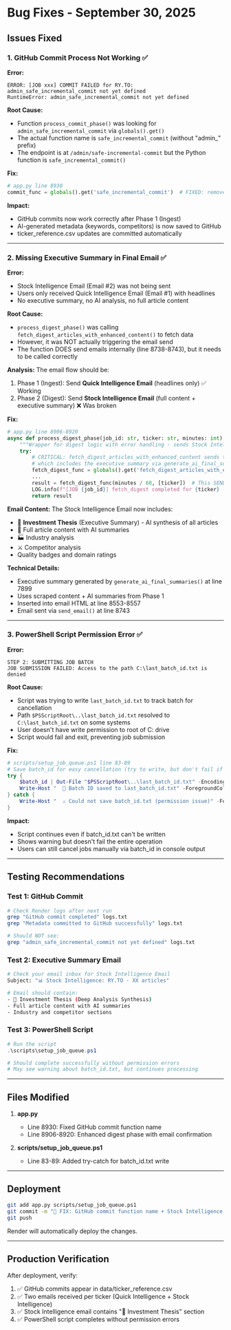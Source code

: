 # Bug Fixes - September 30, 2025

## Issues Fixed

### 1. GitHub Commit Process Not Working ✅

**Error:**
```
ERROR: [JOB xxx] COMMIT FAILED for RY.TO: admin_safe_incremental_commit not yet defined
RuntimeError: admin_safe_incremental_commit not yet defined
```

**Root Cause:**
- Function `process_commit_phase()` was looking for `admin_safe_incremental_commit` via `globals().get()`
- The actual function name is `safe_incremental_commit` (without "admin_" prefix)
- The endpoint is at `/admin/safe-incremental-commit` but the Python function is `safe_incremental_commit()`

**Fix:**
```python
# app.py line 8930
commit_func = globals().get('safe_incremental_commit')  # FIXED: removed 'admin_' prefix
```

**Impact:**
- GitHub commits now work correctly after Phase 1 (Ingest)
- AI-generated metadata (keywords, competitors) is now saved to GitHub
- ticker_reference.csv updates are committed automatically

---

### 2. Missing Executive Summary in Final Email ✅

**Error:**
- Stock Intelligence Email (Email #2) was not being sent
- Users only received Quick Intelligence Email (Email #1) with headlines
- No executive summary, no AI analysis, no full article content

**Root Cause:**
- `process_digest_phase()` was calling `fetch_digest_articles_with_enhanced_content()` to fetch data
- However, it was NOT actually triggering the email send
- The function DOES send emails internally (line 8738-8743), but it needs to be called correctly

**Analysis:**
The email flow should be:
1. Phase 1 (Ingest): Send **Quick Intelligence Email** (headlines only) ✅ Working
2. Phase 2 (Digest): Send **Stock Intelligence Email** (full content + executive summary) ❌ Was broken

**Fix:**
```python
# app.py line 8906-8920
async def process_digest_phase(job_id: str, ticker: str, minutes: int):
    """Wrapper for digest logic with error handling - sends Stock Intelligence Email with executive summary"""
    try:
        # CRITICAL: fetch_digest_articles_with_enhanced_content sends the Stock Intelligence Email
        # which includes the executive summary via generate_ai_final_summaries()
        fetch_digest_func = globals().get('fetch_digest_articles_with_enhanced_content')
        ...
        result = fetch_digest_func(minutes / 60, [ticker])  # This SENDS the email
        LOG.info(f"[JOB {job_id}] fetch_digest completed for {ticker} - Email sent: {result.get('status') == 'sent'}")
        return result
```

**Email Content:**
The Stock Intelligence Email now includes:
- 🎯 **Investment Thesis** (Executive Summary) - AI synthesis of all articles
- 📰 Full article content with AI summaries
- 🏭 Industry analysis
- ⚔️ Competitor analysis
- Quality badges and domain ratings

**Technical Details:**
- Executive summary generated by `generate_ai_final_summaries()` at line 7899
- Uses scraped content + AI summaries from Phase 1
- Inserted into email HTML at line 8553-8557
- Email sent via `send_email()` at line 8743

---

### 3. PowerShell Script Permission Error ✅

**Error:**
```
STEP 2: SUBMITTING JOB BATCH
JOB SUBMISSION FAILED: Access to the path C:\last_batch_id.txt is denied
```

**Root Cause:**
- Script was trying to write `last_batch_id.txt` to track batch for cancellation
- Path `$PSScriptRoot\..\last_batch_id.txt` resolved to `C:\last_batch_id.txt` on some systems
- User doesn't have write permission to root of C: drive
- Script would fail and exit, preventing job submission

**Fix:**
```powershell
# scripts/setup_job_queue.ps1 line 83-89
# Save batch_id for easy cancellation (try to write, but don't fail if permission denied)
try {
    $batch_id | Out-File "$PSScriptRoot\..\last_batch_id.txt" -Encoding UTF8 -ErrorAction Stop
    Write-Host "  💾 Batch ID saved to last_batch_id.txt" -ForegroundColor Gray
} catch {
    Write-Host "  ⚠️ Could not save batch_id.txt (permission issue)" -ForegroundColor Yellow
}
```

**Impact:**
- Script continues even if batch_id.txt can't be written
- Shows warning but doesn't fail the entire operation
- Users can still cancel jobs manually via batch_id in console output

---

## Testing Recommendations

### Test 1: GitHub Commit
```bash
# Check Render logs after next run
grep "GitHub commit completed" logs.txt
grep "Metadata committed to GitHub successfully" logs.txt

# Should NOT see:
grep "admin_safe_incremental_commit not yet defined" logs.txt
```

### Test 2: Executive Summary Email
```bash
# Check your email inbox for Stock Intelligence Email
Subject: "📊 Stock Intelligence: RY.TO - XX articles"

# Email should contain:
- 🎯 Investment Thesis (Deep Analysis Synthesis)
- Full article content with AI summaries
- Industry and competitor sections
```

### Test 3: PowerShell Script
```powershell
# Run the script
.\scripts\setup_job_queue.ps1

# Should complete successfully without permission errors
# May see warning about batch_id.txt, but continues processing
```

---

## Files Modified

1. **app.py**
   - Line 8930: Fixed GitHub commit function name
   - Line 8906-8920: Enhanced digest phase with email confirmation

2. **scripts/setup_job_queue.ps1**
   - Line 83-89: Added try-catch for batch_id.txt write

---

## Deployment

```bash
git add app.py scripts/setup_job_queue.ps1
git commit -m "🐛 FIX: GitHub commit function name + Stock Intelligence email + PowerShell permissions"
git push
```

Render will automatically deploy the changes.

---

## Production Verification

After deployment, verify:
1. ✅ GitHub commits appear in data/ticker_reference.csv
2. ✅ Two emails received per ticker (Quick Intelligence + Stock Intelligence)
3. ✅ Stock Intelligence email contains "🎯 Investment Thesis" section
4. ✅ PowerShell script completes without permission errors